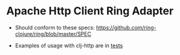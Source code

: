 # Apache Http Client Ring Adapter

* Should conform to these specs:
  https://github.com/ring-clojure/ring/blob/master/SPEC
  
* Examples of usage with clj-http are in [tests](https://github.com/ianffcs/apache-http-client-ring-adapter/blob/main/src/test/br/com/ianffcs/apache_http_client_ring_adapter/jetty_client_test.clj)
